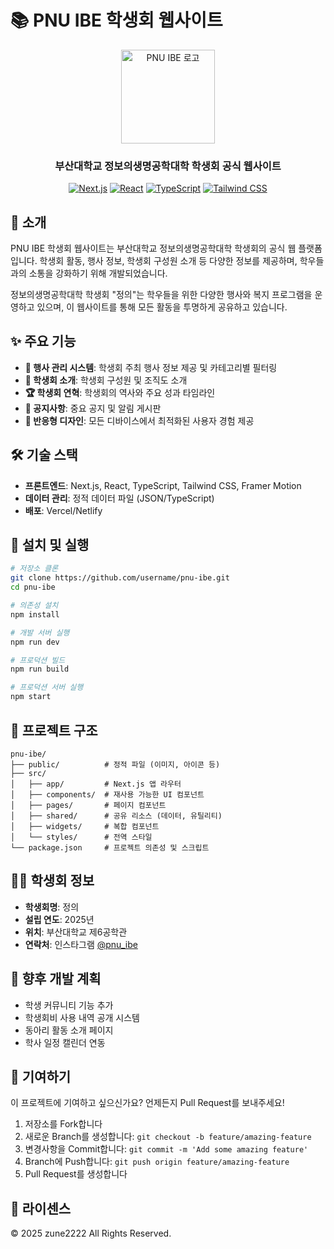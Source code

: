 # 📚 PNU IBE 학생회 웹사이트

<div align="center">
  <img src="public/images/logo.png" alt="PNU IBE 로고" width="150" />
  <h3>부산대학교 정보의생명공학대학 학생회 공식 웹사이트</h3>
  
  [![Next.js](https://img.shields.io/badge/Next.js-000000?style=for-the-badge&logo=next.js&logoColor=white)](https://nextjs.org/)
  [![React](https://img.shields.io/badge/React-61DAFB?style=for-the-badge&logo=react&logoColor=black)](https://reactjs.org/)
  [![TypeScript](https://img.shields.io/badge/TypeScript-3178C6?style=for-the-badge&logo=typescript&logoColor=white)](https://www.typescriptlang.org/)
  [![Tailwind CSS](https://img.shields.io/badge/Tailwind_CSS-38B2AC?style=for-the-badge&logo=tailwind-css&logoColor=white)](https://tailwindcss.com/)
</div>

## 🌟 소개

PNU IBE 학생회 웹사이트는 부산대학교 정보의생명공학대학 학생회의 공식 웹 플랫폼입니다. 학생회 활동, 행사 정보, 학생회 구성원 소개 등 다양한 정보를 제공하며, 학우들과의 소통을 강화하기 위해 개발되었습니다.

정보의생명공학대학 학생회 "정의"는 학우들을 위한 다양한 행사와 복지 프로그램을 운영하고 있으며, 이 웹사이트를 통해 모든 활동을 투명하게 공유하고 있습니다.

## ✨ 주요 기능

- **📅 행사 관리 시스템**: 학생회 주최 행사 정보 제공 및 카테고리별 필터링
- **👥 학생회 소개**: 학생회 구성원 및 조직도 소개
- **🏆 학생회 연혁**: 학생회의 역사와 주요 성과 타임라인
- **📢 공지사항**: 중요 공지 및 알림 게시판
- **📱 반응형 디자인**: 모든 디바이스에서 최적화된 사용자 경험 제공

## 🛠️ 기술 스택

- **프론트엔드**: Next.js, React, TypeScript, Tailwind CSS, Framer Motion
- **데이터 관리**: 정적 데이터 파일 (JSON/TypeScript)
- **배포**: Vercel/Netlify

## 🚀 설치 및 실행

```bash
# 저장소 클론
git clone https://github.com/username/pnu-ibe.git
cd pnu-ibe

# 의존성 설치
npm install

# 개발 서버 실행
npm run dev

# 프로덕션 빌드
npm run build

# 프로덕션 서버 실행
npm start
```

## 📂 프로젝트 구조

```
pnu-ibe/
├── public/          # 정적 파일 (이미지, 아이콘 등)
├── src/
│   ├── app/         # Next.js 앱 라우터
│   ├── components/  # 재사용 가능한 UI 컴포넌트
│   ├── pages/       # 페이지 컴포넌트
│   ├── shared/      # 공유 리소스 (데이터, 유틸리티)
│   ├── widgets/     # 복합 컴포넌트
│   └── styles/      # 전역 스타일
└── package.json     # 프로젝트 의존성 및 스크립트
```

## 👨‍💻 학생회 정보

- **학생회명**: 정의
- **설립 연도**: 2025년
- **위치**: 부산대학교 제6공학관
- **연락처**: 인스타그램 [@pnu_ibe](https://instagram.com/pnu_ibe)

## 🔮 향후 개발 계획

- 학생 커뮤니티 기능 추가
- 학생회비 사용 내역 공개 시스템
- 동아리 활동 소개 페이지
- 학사 일정 캘린더 연동

## 👏 기여하기

이 프로젝트에 기여하고 싶으신가요? 언제든지 Pull Request를 보내주세요!

1. 저장소를 Fork합니다
2. 새로운 Branch를 생성합니다: `git checkout -b feature/amazing-feature`
3. 변경사항을 Commit합니다: `git commit -m 'Add some amazing feature'`
4. Branch에 Push합니다: `git push origin feature/amazing-feature`
5. Pull Request를 생성합니다

## 📝 라이센스

© 2025 zune2222 All Rights Reserved.
